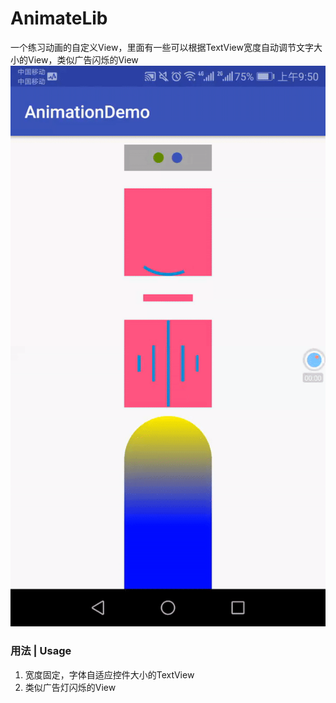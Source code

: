 # AnimateLib
一个练习动画的自定义View，里面有一些可以根据TextView宽度自动调节文字大小的View，类似广告闪烁的View
![image](https://github.com/815034762/AnimateLib/blob/master/capture/ezgif.com-video-to-gif.gif)

### 用法 | Usage
 1. 宽度固定，字体自适应控件大小的TextView
 2. 类似广告灯闪烁的View
 
